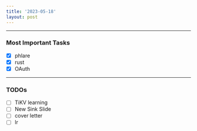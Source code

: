 ```yaml
---
title: '2023-05-18'
layout: post
---
```


---

### Most Important Tasks

- [x] phlare
- [x] rust
- [x] OAuth

---

### TODOs

- [ ] TiKV learning
- [ ] New Sink Slide
- [ ] cover letter
- [ ] lr
